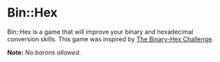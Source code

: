 Bin::Hex
=======

Bin::Hex is a game that will improve your binary and hexadecimal conversion skills. This game was inspired by [The Binary-Hex Challenge](http://people.sinclair.edu/nickreeder/Flash/binHex.htm).

**Note:** *No barons allowed.*